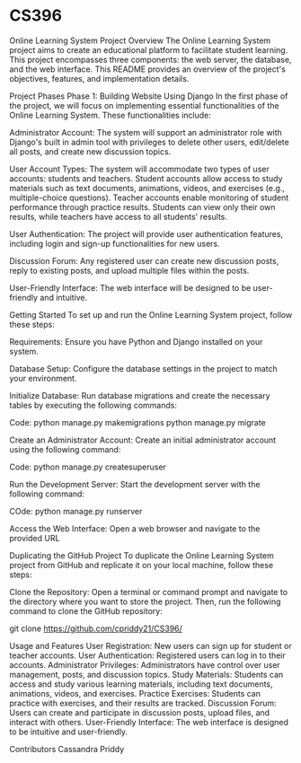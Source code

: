 # CS396
Online Learning System Project
Overview
The Online Learning System project aims to create an educational platform to facilitate student learning. This project encompasses three components: the web server, the database, and the web interface. This README provides an overview of the project's objectives, features, and implementation details.

Project Phases
Phase 1: Building Website Using Django 
In the first phase of the project, we will focus on implementing essential functionalities of the Online Learning System. These functionalities include:

Administrator Account: The system will support an administrator role with Django's built in admin tool with privileges to delete other users, edit/delete all posts, and create new discussion topics.

User Account Types: The system will accommodate two types of user accounts: students and teachers. Student accounts allow access to study materials such as text documents, animations, videos, and exercises (e.g., multiple-choice questions). Teacher accounts enable monitoring of student performance through practice results. Students can view only their own results, while teachers have access to all students' results.

User Authentication: The project will provide user authentication features, including login and sign-up functionalities for new users.

Discussion Forum: Any registered user can create new discussion posts, reply to existing posts, and upload multiple files within the posts.

User-Friendly Interface: The web interface will be designed to be user-friendly and intuitive.

Getting Started
To set up and run the Online Learning System project, follow these steps:

Requirements: Ensure you have Python and Django installed on your system.

Database Setup: Configure the database settings in the project to match your environment.

Initialize Database: Run database migrations and create the necessary tables by executing the following commands:

Code:
python manage.py makemigrations
python manage.py migrate

Create an Administrator Account: Create an initial administrator account using the following command:

Code:
python manage.py createsuperuser

Run the Development Server: Start the development server with the following command:

COde:
python manage.py runserver

Access the Web Interface: Open a web browser and navigate to the provided URL 

Duplicating the GitHub Project
To duplicate the Online Learning System project from GitHub and replicate it on your local machine, follow these steps:

Clone the Repository: Open a terminal or command prompt and navigate to the directory where you want to store the project. Then, run the following command to clone the GitHub repository:

git clone https://github.com/cpriddy21/CS396/



Usage and Features
User Registration: New users can sign up for student or teacher accounts.
User Authentication: Registered users can log in to their accounts.
Administrator Privileges: Administrators have control over user management, posts, and discussion topics.
Study Materials: Students can access and study various learning materials, including text documents, animations, videos, and exercises.
Practice Exercises: Students can practice with exercises, and their results are tracked.
Discussion Forum: Users can create and participate in discussion posts, upload files, and interact with others.
User-Friendly Interface: The web interface is designed to be intuitive and user-friendly.

Contributors
Cassandra Priddy
